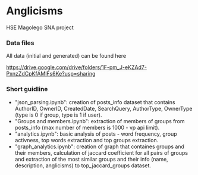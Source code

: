 # Anglicisms
HSE Magolego SNA project

### Data files
All data (initial and generated) can be found here 

https://drive.google.com/drive/folders/1F-pm_J-eKZAd7-PxnzZdCpKfAMlFs6Ke?usp=sharing

### Short guidline

* "json_parsing.ipynb": creation of posts_info dataset that contains AuthorID, OwnerID, CreatedDate, SearchQuery, AuthorType, OwnerType (type is 0 if group, type is 1 if user).
* "Groups and members.ipynb": extraction of members of groups from posts_info (max number of members is 1000 - vp api limit). 
* "analytics.ipynb": basic analysis of posts - word frequency, group activness, top words extraction and top groups extraction.
* "graph_analytics.ipynb": creation of graph that containes groups and their members, calculation of jaccard coefficient for all pairs of groups and extraction of the most similar groups and their info (name, description, anglicisms) to top_jaccard_groups dataset.


